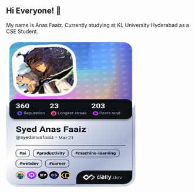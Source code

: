## Hi Everyone! 👋
My name is Anas Faaiz. Currently studying at KL University Hyderabad as a CSE Student. 

<!--
**AnasFaaiz/AnasFaaiz** is a ✨ _special_ ✨ repository because its `README.md` (this file) appears on your GitHub profile.

Here are some ideas to get you started:

- 🔭 I’m currently working on ...
- 🌱 I’m currently learning ...
- 👯 I’m looking to collaborate on ...
- 🤔 I’m looking for help with ...
- 💬 Ask me about ...
- 📫 How to reach me: ...
- 😄 Pronouns: ...
- ⚡ Fun fact: ...
-->

<!-- Daily Dev Card Code-->
<a href="https://app.daily.dev/syedanasfaaiz"><img src="./devcard.png?type=wide&r=uo2" height="400" width="352" alt="Syed Anas Faaiz's Dev Card"/></a>

